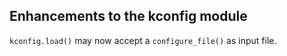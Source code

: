 ## Enhancements to the kconfig module

`kconfig.load()` may now accept a `configure_file()` as input file.

